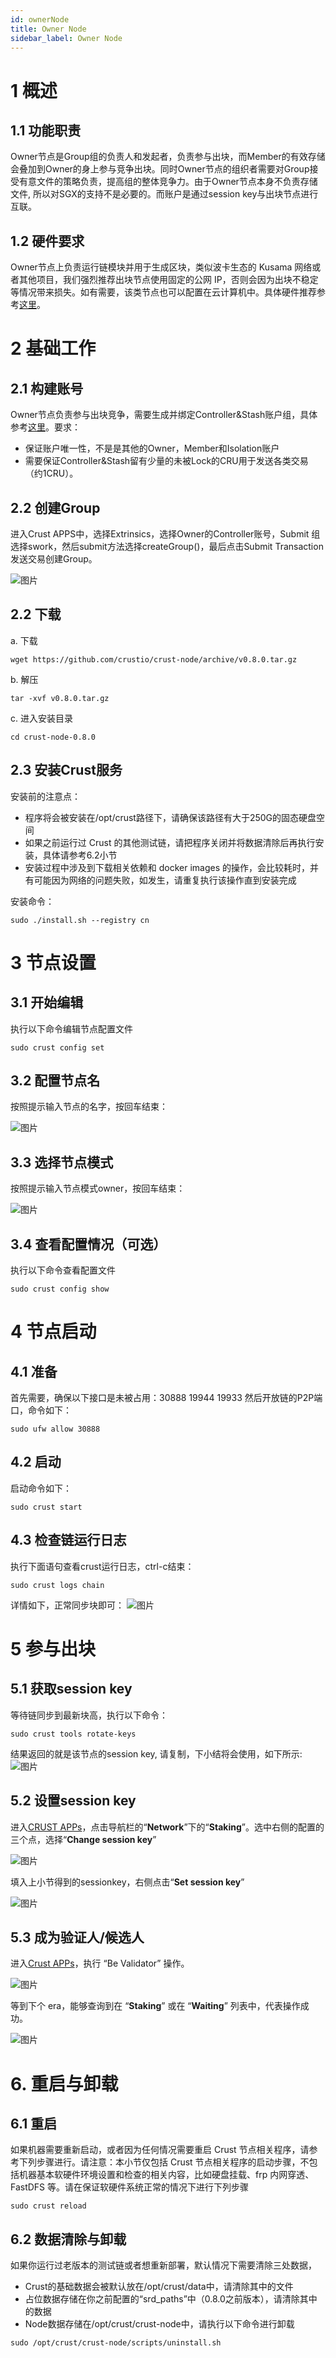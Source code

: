 ```yaml
---
id: ownerNode
title: Owner Node
sidebar_label: Owner Node
---
```


# 1 概述

## 1.1 功能职责

Owner节点是Group组的负责人和发起者，负责参与出块，而Member的有效存储会叠加到Owner的身上参与竞争出块。同时Owner节点的组织者需要对Group接受有意文件的策略负责，提高组的整体竞争力。由于Owner节点本身不负责存储文件, 所以对SGX的支持不是必要的。而账户是通过session key与出块节点进行互联。

## 1.2 硬件要求

Owner节点上负责运行链模块并用于生成区块，类似波卡生态的 Kusama 网络或者其他项目，我们强烈推荐出块节点使用固定的公网 IP，否则会因为出块不稳定等情况带来损失。如有需要，该类节点也可以配置在云计算机中。具体硬件推荐参考[这里](node-Hard-wareSpec.md)。

# 2 基础工作

## 2.1 构建账号

Owner节点负责参与出块竞争，需要生成并绑定Controller&Stash账户组，具体参考[这里](new-bond.md)。要求：

* 保证账户唯一性，不是是其他的Owner，Member和Isolation账户
* 需要保证Controller&Stash留有少量的未被Lock的CRU用于发送各类交易（约1CRU）。
## 2.2 创建Group

进入Crust APPS中，选择Extrinsics，选择Owner的Controller账号，Submit 组选择swork，然后submit方法选择createGroup()，最后点击Submit Transaction发送交易创建Group。

![图片](https://uploader.shimo.im/f/1ntJsdEeLoiH0I38.png!thumbnail?fileGuid=WgGQvHgjg6cxqwXk)

## 2.2 下载

a. 下载

```plain
wget https://github.com/crustio/crust-node/archive/v0.8.0.tar.gz
```
b. 解压
```plain
tar -xvf v0.8.0.tar.gz
```
c. 进入安装目录
```plain
cd crust-node-0.8.0
```
## 2.3 安装Crust服务

安装前的注意点：

* 程序将会被安装在/opt/crust路径下，请确保该路径有大于250G的固态硬盘空间
* 如果之前运行过 Crust 的其他测试链，请把程序关闭并将数据清除后再执行安装，具体请参考6.2小节
* 安装过程中涉及到下载相关依赖和 docker images 的操作，会比较耗时，并有可能因为网络的问题失败，如发生，请重复执行该操作直到安装完成

安装命令：

```plain
sudo ./install.sh --registry cn
```
# 3 节点设置

## 3.1 开始编辑

执行以下命令编辑节点配置文件

```plain
sudo crust config set
```
## 3.2 配置节点名

按照提示输入节点的名字，按回车结束：

![图片](https://uploader.shimo.im/f/h0HOI0sAFZOrqbAm.png!thumbnail?fileGuid=WgGQvHgjg6cxqwXk)

## 3.3 选择节点模式

按照提示输入节点模式owner，按回车结束：

![图片](https://uploader.shimo.im/f/WWhaAgwHJ1BGOt5I.png!thumbnail?fileGuid=WgGQvHgjg6cxqwXk)

## 3.4 查看配置情况（可选）

执行以下命令查看配置文件

```plain
sudo crust config show
```
# 4 节点启动

## 4.1 准备

首先需要，确保以下接口是未被占用：30888 19944 19933 然后开放链的P2P端口，命令如下：

```plain
sudo ufw allow 30888
```
## 4.2 启动

启动命令如下：

```plain
sudo crust start 
```
## 4.3 检查链运行日志

执行下面语句查看crust运行日志，ctrl-c结束：

```plain
sudo crust logs chain
```
详情如下，正常同步块即可：
![图片](https://uploader.shimo.im/f/mrsc0Zo6V4y4fiBB.png!thumbnail?fileGuid=WgGQvHgjg6cxqwXk)

# 5 参与出块

## 5.1 获取session key

等待链同步到最新块高，执行以下命令：

```plain
sudo crust tools rotate-keys
```
结果返回的就是该节点的session key, 请复制，下小结将会使用，如下所示:
![图片](https://uploader.shimo.im/f/b2B7qUfIZe1TyyB3.png!thumbnail?fileGuid=WgGQvHgjg6cxqwXk)

## 5.2  设置session key

进入[CRUST APPs](https://apps.crust.network/)，点击导航栏的“**Network**”下的“**Staking**”。选中右侧的配置的三个点，选择“**Change session key**”

![图片](https://uploader.shimo.im/f/YJmVUUKpqAapjfR5.png!thumbnail?fileGuid=WgGQvHgjg6cxqwXk)

填入上小节得到的sessionkey，右侧点击“**Set session key**”

![图片](https://uploader.shimo.im/f/dyEV8chTTCF7OPcQ.png!thumbnail?fileGuid=WgGQvHgjg6cxqwXk)


## 5.3 成为验证人/候选人

进入[Crust APPs](https://apps.crust.network)，执行 “Be Validator” 操作。

![图片](https://uploader.shimo.im/f/jrDMO8UFk8wyXJez.png!thumbnail?fileGuid=WgGQvHgjg6cxqwXk)

等到下个 era，能够查询到在 “**Staking**” 或在 “**Waiting**” 列表中，代表操作成功。

![图片](https://uploader.shimo.im/f/nOCHRov9lNTEdTzF.png!thumbnail?fileGuid=WgGQvHgjg6cxqwXk)


# 6. 重启与卸载

## 6.1 重启

如果机器需要重新启动，或者因为任何情况需要重启 Crust 节点相关程序，请参考下列步骤进行。请注意：本小节仅包括 Crust 节点相关程序的启动步骤，不包括机器基本软硬件环境设置和检查的相关内容，比如硬盘挂载、frp 内网穿透、FastDFS 等。请在保证软硬件系统正常的情况下进行下列步骤

```plain
sudo crust reload
```
## 6.2 数据清除与卸载

如果你运行过老版本的测试链或者想重新部署，默认情况下需要清除三处数据，

* Crust的基础数据会被默认放在/opt/crust/data中，请清除其中的文件
* 占位数据存储在你之前配置的“srd_paths”中（0.8.0之前版本），请清除其中的数据
* Node数据存储在/opt/crust/crust-node中，请执行以下命令进行卸载
```plain
sudo /opt/crust/crust-node/scripts/uninstall.sh
```
